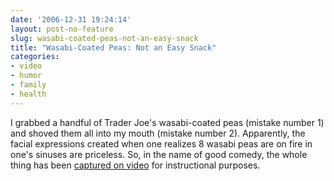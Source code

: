 ```yaml
---
date: '2006-12-31 19:24:14'
layout: post-no-feature
slug: wasabi-coated-peas-not-an-easy-snack
title: "Wasabi-Coated Peas: Not an Easy Snack"
categories:
- video
- humor
- family
- health
---
```


I grabbed a handful of Trader Joe's wasabi-coated peas (mistake number 1) and shoved them all into my mouth (mistake number 2). Apparently, the facial expressions created when one realizes 8 wasabi peas are on fire in one's sinuses are priceless. So, in the name of good comedy, the whole thing has been [captured on video](https://www.youtube.com/watch?v=5FjmTNEtuYE "Wasabi-coated peas are a great snack! ") for instructional purposes.